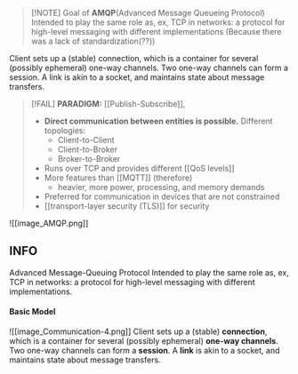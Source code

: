> [!NOTE] Goal of **AMQP**(Advanced Message Queueing Protocol)
> Intended to play the same role as, ex, TCP in networks: a protocol for high-level messaging with different implementations (Because there was a lack of standardization(??))

Client sets up a (stable) connection, which is a container for several (possibly ephemeral) one-way channels. Two one-way channels can form a session. A link is akin to a socket, and maintains state about message transfers.

> [!FAIL] **PARADIGM:** [[Publish-Subscribe]], 
> - **Direct communication between entities is possible.** Different topologies:
> 	- Client-to-Client
> 	- Client-to-Broker
> 	- Broker-to-Broker
> - Runs over TCP and provides different [[QoS levels]]
> - More features than [[MQTT]] (therefore)
> 	- heavier, more power, processing, and memory demands
> - Preferred for communication in devices that are not constrained
> - [[transport-layer security (TLS)]] for security

![[image_AMQP.png]]
## INFO
Advanced Message-Queuing Protocol Intended to play the same role as, ex, TCP in networks: a protocol for high-level messaging with different implementations.
#### Basic Model
![[image_Communication-4.png]]
Client sets up a (stable) **connection**, which is a container for several (possibly ephemeral) **one-way channels**. Two one-way channels can form a **session**. A **link** is akin to a socket, and maintains state about message transfers.